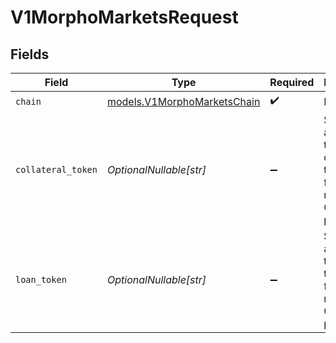 # V1MorphoMarketsRequest


## Fields

| Field                                                                               | Type                                                                                | Required                                                                            | Description                                                                         | Example                                                                             |
| ----------------------------------------------------------------------------------- | ----------------------------------------------------------------------------------- | ----------------------------------------------------------------------------------- | ----------------------------------------------------------------------------------- | ----------------------------------------------------------------------------------- |
| `chain`                                                                             | [models.V1MorphoMarketsChain](../models/v1morphomarketschain.md)                    | :heavy_check_mark:                                                                  | N/A                                                                                 |                                                                                     |
| `collateral_token`                                                                  | *OptionalNullable[str]*                                                             | :heavy_minus_sign:                                                                  | Symbol or address of the collateral token to filter markets by. Optional parameter. | USDC                                                                                |
| `loan_token`                                                                        | *OptionalNullable[str]*                                                             | :heavy_minus_sign:                                                                  | Symbol or address of the loan token to filter markets by. Optional parameter.       | USDC                                                                                |